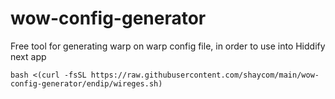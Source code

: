 # wow-config-generator
Free tool for generating warp on warp config file, in order to use into Hiddify next app

```
bash <(curl -fsSL https://raw.githubusercontent.com/shaycom/main/wow-config-generator/endip/wireges.sh)
```
